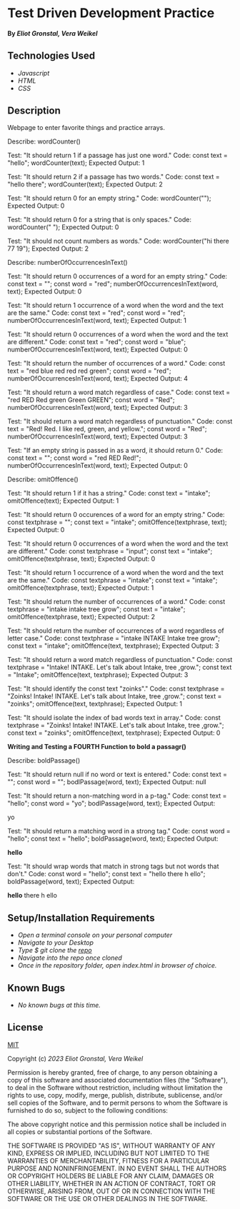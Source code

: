 # Test Driven Development Practice

#### By _**Eliot Gronstal, Vera Weikel**_

## Technologies Used

* _Javascript_
* _HTML_
* _CSS_

## Description

Webpage to enter favorite things and practice arrays. 

Describe: wordCounter()

<!-- First Test -->
Test: "It should return 1 if a passage has just one word."
Code:
const text = "hello";
wordCounter(text);
Expected Output: 1

<!-- //Second Test -->
Test: "It should return 2 if a passage has two words."
Code:
const text = "hello there";
wordCounter(text);
Expected Output: 2

<!-- Third Test -->
Test: "It should return 0 for an empty string."
Code: wordCounter("");
Expected Output: 0

<!-- Fourth Test -->
Test: "It should return 0 for a string that is only spaces."
Code: wordCounter("            ");
Expected Output: 0

<!-- Fifth Test -->
Test: "It should not count numbers as words."
Code: wordCounter("hi there 77 19");
Expected Output: 2

<!-- new describe() block-->
Describe: numberOfOccurrencesInText()

<!-- first test -->
Test: "It should return 0 occurrences of a word for an empty string."
Code:
const text = "";
const word = "red";
numberOfOccurrencesInText(word, text);
Expected Output: 0

<!-- second test -->
Test: "It should return 1 occurrence of a word when the word and the text are the same."
Code:
const text = "red";
const word = "red";
numberOfOccurrencesInText(word, text);
Expected Output: 1

<!-- third test -->
Test: "It should return 0 occurrences of a word when the word and the text are different."
Code:
const text = "red";
const word = "blue";
numberOfOccurrencesInText(word, text);
Expected Output: 0

<!-- fourth test -->
Test: "It should return the number of occurrences of a word."
Code:
const text = "red blue red red red green";
const word = "red";
numberOfOccurrencesInText(word, text);
Expected Output: 4

<!-- fifth test -->
Test: "It should return a word match regardless of case."
Code:
const text = "red RED Red green Green GREEN";
const word = "Red";
numberOfOccurrencesInText(word, text);
Expected Output: 3

<!-- sixth test -->
Test: "It should return a word match regardless of punctuation."
Code:
const text = "Red! Red. I like red, green, and yellow.";
const word = "Red";
numberOfOccurrencesInText(word, text);
Expected Output: 3

<!-- seventh test -->
Test: "If an empty string is passed in as a word, it should return 0."
Code:
const text = "";
const word = "red RED Red!";
numberOfOccurrencesInText(word, text);
Expected Output: 0

Describe: omitOffence()

<!-- first test -->
Test: "It should return 1 if it has a string."
Code:
const text = "intake";
omitOffence(text);
Expected Output: 1

<!-- second test -->
Test: "It should return 0 occurences of a word for an empty string."
Code:
const textphrase = "";
const text = "intake";
omitOffence(textphrase, text);
Expected Output: 0

<!-- third test -->
Test: "It should return 0 occurrences of a word when the word and the text are different."
Code:
const textphrase = "input";
const text = "intake";
omitOffence(textphrase, text);
Expected Output: 0

<!-- fourth test -->
Test: "It should return 1 occurrence of a word when the word and the text are the same."
Code:
const textphrase = "intake";
const text = "intake";
omitOffence(textphrase, text);
Expected Output: 1

<!-- fifth test -->
Test: "It should return the number of occurrences of a word."
Code:
const textphrase = "intake intake tree grow";
const text = "intake";
omitOffence(textphrase, text);
Expected Output: 2

<!-- sixth test -->
Test: "It should return the number of occurrences of a word regardless of letter case."
Code:
const textphrase = "intake INTAKE Intake tree grow";
const text = "intake";
omitOffence(text, textphrase);
Expected Output: 3

<!-- seventh test -->
Test: "It should return a word match regardless of punctuation."
Code:
const textphrase = "Intake! INTAKE. Let's talk about Intake, tree ,grow.";
const text = "Intake";
omitOffence(text, textphrase);
Expected Output: 3

<!-- eighth test -->
Test: "It should identify the const text "zoinks"."
Code:
const textphrase = "Zoinks! Intake! INTAKE. Let's talk about Intake, tree ,grow.";
const text = "zoinks";
omitOffence(text, textphrase);
Expected Output: 1

<!-- ninth test -->
Test: "It should isolate the index of bad words text in array."
Code:
const textphrase = "Zoinks! Intake! INTAKE. Let's talk about Intake, tree ,grow.";
const text = "zoinks";
omitOffence(text, textphrase);
Expected Output: 0

**Writing and Testing a FOURTH Function to bold a passagr()**

Describe: boldPassage()
<!-- 1 test -->
Test: "It should return null if no word or text is entered."
Code: 
const text = "";
const word = "";
bodlPassage(word, text);
Expected Output: null
<!-- 2 test -->
Test: "It should return a non-matching word in a p-tag."
Code: 
const text = "hello";
const word = "yo";
bodlPassage(word, text);
Expected Output: <p>yo<p>
<!-- 3 test -->
Test: "It should return a matching word in a strong tag."
Code: 
const word = "hello";
const text = "hello";
boldPassage(word, text);
Expected Output: <p><strong>hello</strong></p>
<!-- 4 test -->
Test: "It should wrap words that match in strong tags but not words that don't."
Code: 
const word = "hello";
const text = "hello there h ello";
boldPassage(word, text);
Expected Output: <p><strong>hello</strong> there h ello</p>

## Setup/Installation Requirements

* _Open a terminal console on your personal computer_
* _Navigate to your Desktop_
* _Type $ git clone the [repo]( https://github.com/QuietEvolver/test-driven-development-23.git)_
* _Navigate into the repo once cloned_
* _Once in the repository folder, open index.html in browser of choice._

## Known Bugs

* _No known bugs at this time._

## License

[MIT](https://choosealicense.com/licenses/mit/)

Copyright (c) _2023_ _Eliot Gronstal, Vera Weikel_

Permission is hereby granted, free of charge, to any person obtaining a copy
of this software and associated documentation files (the "Software"), to deal
in the Software without restriction, including without limitation the rights
to use, copy, modify, merge, publish, distribute, sublicense, and/or sell
copies of the Software, and to permit persons to whom the Software is
furnished to do so, subject to the following conditions:

The above copyright notice and this permission notice shall be included in all
copies or substantial portions of the Software.

THE SOFTWARE IS PROVIDED "AS IS", WITHOUT WARRANTY OF ANY KIND, EXPRESS OR
IMPLIED, INCLUDING BUT NOT LIMITED TO THE WARRANTIES OF MERCHANTABILITY,
FITNESS FOR A PARTICULAR PURPOSE AND NONINFRINGEMENT. IN NO EVENT SHALL THE
AUTHORS OR COPYRIGHT HOLDERS BE LIABLE FOR ANY CLAIM, DAMAGES OR OTHER
LIABILITY, WHETHER IN AN ACTION OF CONTRACT, TORT OR OTHERWISE, ARISING FROM,
OUT OF OR IN CONNECTION WITH THE SOFTWARE OR THE USE OR OTHER DEALINGS IN THE
SOFTWARE.